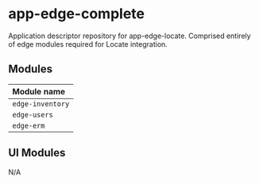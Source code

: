 # app-edge-complete

Application descriptor repository for app-edge-locate.  Comprised entirely of edge modules required for Locate integration.

## Modules

| Module name                 |
|:----------------------------|
| `edge-inventory`            |
| `edge-users`                |
| `edge-erm`                  |

## UI Modules

N/A

